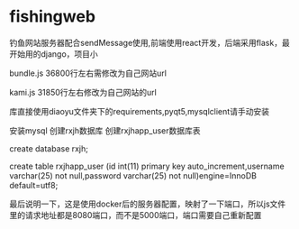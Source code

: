 ﻿# fishingweb

钓鱼网站服务器配合sendMessage使用,前端使用react开发，后端采用flask，最开始用的django，项目小

bundle.js    36800行左右需修改为自己网站url

kami.js 31850行左右修改为自己网站的url

库直接使用diaoyu文件夹下的requirements,pyqt5,mysqlclient请手动安装

安装mysql  创建rxjh数据库   创建rxjhapp_user数据库表

create database rxjh;

create table rxjhapp_user (id int(11) primary key auto_increment,username varchar(25) not null,password varchar(25) not null)engine=InnoDB default=utf8;


最后说明一下，这是使用docker后的服务器配置，映射了一下端口，所以js文件里的请求地址都是8080端口，而不是5000端口，端口需要自己重新配置